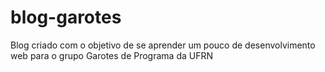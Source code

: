 # blog-garotes
Blog criado com o objetivo de se aprender um pouco de desenvolvimento web para o grupo Garotes de Programa da UFRN
